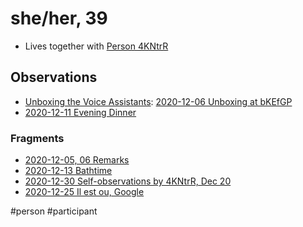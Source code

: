 # she/her, 39
- Lives together with [Person 4KNtrR](data/people/Person%204KNtrR.md)

## Observations
- [Unboxing the Voice Assistants](research/designs/Unboxing%20the%20Voice%20Assistants.md): [2020-12-06 Unboxing at bKEfGP](data/observations/2020-12-06%20Unboxing%20at%20bKEfGP.md)
- [2020-12-11 Evening Dinner](data/observations/2020-12-11%20Evening%20Dinner.md)

### Fragments
- [2020-12-05, 06 Remarks](data/observations/2020-12-05,%2006%20Remarks.md)
- [2020-12-13 Bathtime](data/observations/2020-12-13%20Bathtime.md)
- [2020-12-30 Self-observations by 4KNtrR, Dec 20](data/observations/2020-12-30%20Self-observations%20by%204KNtrR,%20Dec%2020.md)
- [2020-12-25 Il est ou, Google](data/observations/2020-12-25%20Il%20est%20ou,%20Google.md)


#person #participant